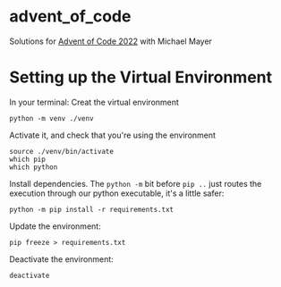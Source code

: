 # advent_of_code
Solutions for [Advent of Code 2022](https://adventofcode.com) with Michael Mayer

# Setting up the Virtual Environment
In your terminal:
Creat the virtual environment
```commandline
python -m venv ./venv
```
Activate it, and check that you're using the environment
```commandline
source ./venv/bin/activate
which pip
which python
```
Install dependencies. The `python -m` bit before `pip ..` just routes the execution through our python executable, it's a little safer:
```
python -m pip install -r requirements.txt
```
Update the environment:
```commandline
pip freeze > requirements.txt
```
Deactivate the environment:
```commandline
deactivate
```